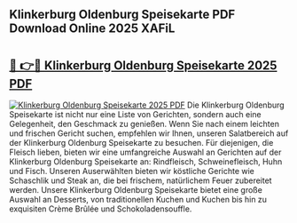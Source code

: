 ## Klinkerburg Oldenburg Speisekarte PDF Download Online 2025 XAFiL

# <h2><a href="http://gc7qqr.nevu.top/?p=Klinkerburg+Oldenburg+Speisekarte">🔗 👉🔴 Klinkerburg Oldenburg Speisekarte 2025 PDF</a></h2>

[![Klinkerburg Oldenburg Speisekarte 2025 PDF](https://i.imgur.com/dBaPXMq.png)](http://gc7qqr.nevu.top/?p=Klinkerburg+Oldenburg+Speisekarte)
Die Klinkerburg Oldenburg Speisekarte ist nicht nur eine Liste von Gerichten, sondern auch eine Gelegenheit, den Geschmack zu genießen. Wenn Sie nach einem leichten und frischen Gericht suchen, empfehlen wir Ihnen, unseren Salatbereich auf der Klinkerburg Oldenburg Speisekarte zu besuchen. Für diejenigen, die Fleisch lieben, bieten wir eine umfangreiche Auswahl an Gerichten auf der Klinkerburg Oldenburg Speisekarte an: Rindfleisch, Schweinefleisch, Huhn und Fisch. Unseren Auserwählten bieten wir köstliche Gerichte wie Schaschlik und Steak an, die bei frischem, natürlichem Feuer zubereitet werden. Unsere Klinkerburg Oldenburg Speisekarte bietet eine große Auswahl an Desserts, von traditionellen Kuchen und Kuchen bis hin zu exquisiten Crème Brûlée und Schokoladensouffle.
